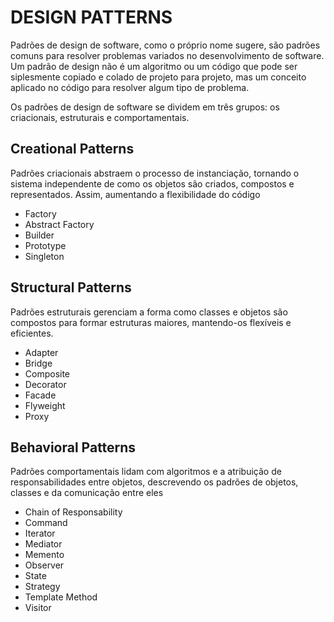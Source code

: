 # DESIGN PATTERNS
Padrões de design de software, como o próprio nome sugere, são padrões comuns para resolver problemas variados no desenvolvimento de software. Um padrão de design não é um algoritmo ou um código que pode ser siplesmente copiado e colado de projeto para projeto, mas um conceito aplicado no código para resolver algum tipo de problema.

Os padrões de design de software se dividem em três grupos: os criacionais, estruturais e comportamentais.

## Creational Patterns
Padrões criacionais abstraem o processo de instanciação, tornando o sistema independente de como os objetos são criados, compostos e representados. Assim, aumentando a flexibilidade do código

- Factory
- Abstract Factory
- Builder
- Prototype
- Singleton

## Structural Patterns
Padrões estruturais gerenciam a forma como classes e objetos são compostos para formar estruturas maiores, mantendo-os flexíveis e eficientes.

- Adapter
- Bridge
- Composite
- Decorator
- Facade
- Flyweight
- Proxy

## Behavioral Patterns
Padrões comportamentais lidam com algoritmos e a atribuição de responsabilidades entre objetos, descrevendo os padrões de objetos, classes e da comunicação entre eles

- Chain of Responsability
- Command
- Iterator
- Mediator
- Memento
- Observer
- State
- Strategy
- Template Method
- Visitor